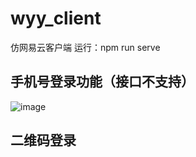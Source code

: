 # wyy_client
仿网易云客户端
运行：npm run serve
## 手机号登录功能（接口不支持）
![image](https://github.com/prominent6/wyy_client/assets/93392935/4afd1c1f-f05c-48f8-b24d-110ce7517ed9)

## 二维码登录
